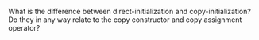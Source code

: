 What is the difference between direct-initialization and copy-initialization? Do they in any way relate to the copy constructor and copy assignment operator?